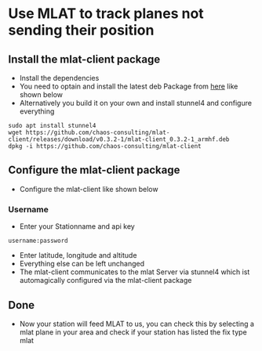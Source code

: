 # Use MLAT to track planes not sending their position

## Install the mlat-client package
* Install the dependencies
* You need to optain and install the latest deb Package from [here](https://github.com/chaos-consulting/mlat-client) like shown below
* Alternatively you build it on your own and install stunnel4 and configure everything

```
sudo apt install stunnel4
wget https://github.com/chaos-consulting/mlat-client/releases/download/v0.3.2-1/mlat-client_0.3.2-1_armhf.deb
dpkg -i https://github.com/chaos-consulting/mlat-client
```

## Configure the mlat-client package
* Configure the mlat-client like shown below

### Username
* Enter your Stationname and api key
```
username:password
```
* Enter latitude, longitude and altitude
* Everything else can be left unchanged
* The mlat-client communicates to the mlat Server via stunnel4 which ist automagically configured via the mlat-client package

## Done
* Now your station will feed MLAT to us, you can check this by selecting a mlat plane in your area and check if your station has listed the fix type mlat
